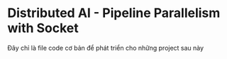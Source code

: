 # Distributed AI - Pipeline Parallelism with Socket

Đây chỉ là file code cơ bản để phát triển cho những project sau này
